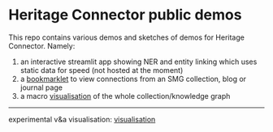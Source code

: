 # Heritage Connector public demos

This repo contains various demos and sketches of demos for Heritage Connector. Namely:

1. an interactive streamlit app showing NER and entity linking which uses static data for speed (not hosted at the moment)
2. a [bookmarklet](https://github.com/TheScienceMuseum/heritage-connector-demos/tree/main/2_bookmarklet) to view connections from an SMG collection, blog or journal page
3. a macro [visualisation](https://thesciencemuseum.github.io/heritage-connector-demos/3_visualisation/index.html) of the whole collection/knowledge graph


---

experimental v&a visualisation: [visualisation](https://thesciencemuseum.github.io/heritage-connector-demos/4_visualisation_vanda/index.html)